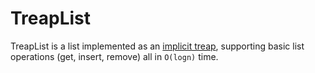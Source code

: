 # TreapList

TreapList is a list implemented as an [implicit treap](https://vnspoj.github.io/wiki/data_structures/treap), supporting basic list operations (get, insert, remove) all in `O(logn)` time.